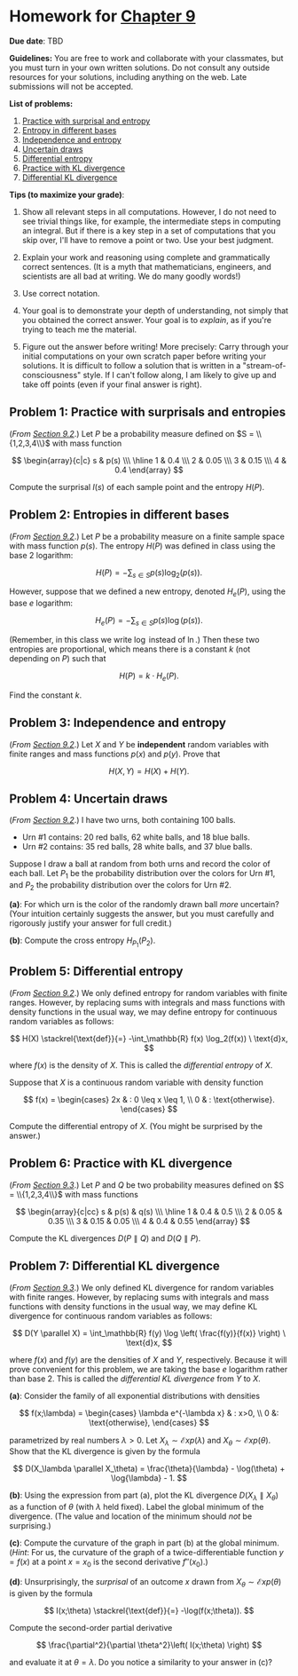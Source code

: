 # Homework for [Chapter 9](https://mml.johnmyersmath.com/stats-book/chapters/09-info-theory.html)

**Due date**: TBD

**Guidelines:** You are free to work and collaborate with your classmates, but you must turn in your own written solutions. Do not consult any outside resources for your solutions, including anything on the web. Late submissions will not be accepted.

**List of problems:**

1. [Practice with surprisal and entropy](#problem-1-practice-with-surprisals-and-entropies)
2. [Entropy in different bases](#problem-2-entropies-in-different-bases)
3. [Independence and entropy](#problem-3-independence-and-entropy)
4. [Uncertain draws](#problem-4-uncertain-draws)
5. [Differential entropy](#problem-5-differential-entropy)
6. [Practice with KL divergence](#problem-6-practice-with-kl-divergence)
7. [Differential KL divergence](#problem-7-differential-kl-divergence)

 **Tips (to maximize your grade)**:
 
1. Show all relevant steps in all computations. However, I do not need to see trivial things like, for example, the intermediate steps in computing an integral. But if there is a key step in a set of computations that you skip over, I'll have to remove a point or two. Use your best judgment.

2. Explain your work and reasoning using complete and grammatically correct sentences. (It is a myth that mathematicians, engineers, and scientists are all bad at writing. We do many goodly words!)
 
3. Use correct notation.

4. Your goal is to demonstrate your depth of understanding, not simply that you obtained the correct answer. Your goal is to _explain_, as if you're trying to teach me the material.

5. Figure out the answer before writing! More precisely: Carry through your initial computations on your own scratch paper before writing your solutions.  It is difficult to follow a solution that is written in a "stream-of-consciousness" style. If I can't follow along, I am likely to give up and take off points (even if your final answer is right).

## Problem 1: Practice with surprisals and entropies

(_From [Section 9.2](https://mml.johnmyersmath.com/stats-book/chapters/09-info-theory.html#shannon-information-and-entropy)_.) Let $P$ be a probability measure defined on $S = \\{1,2,3,4\\}$ with mass function

$$
\begin{array}{c|c}
s & p(s) \\\ \hline
1 & 0.4 \\\
2 & 0.05 \\\
3 & 0.15 \\\
4 & 0.4
\end{array}
$$

Compute the surprisal $I(s)$ of each sample point and the entropy $H(P)$.

## Problem 2: Entropies in different bases

(_From [Section 9.2](https://mml.johnmyersmath.com/stats-book/chapters/09-info-theory.html#shannon-information-and-entropy)_.) Let $P$ be a probability measure on a finite sample space with mass function $p(s)$. The entropy $H(P)$ was defined in class using the base $2$ logarithm:

$$
H(P) = - \sum_{s\in S} p(s) \log_2(p(s)).
$$

However, suppose that we defined a new entropy, denoted $H_e(P)$, using the base $e$ logarithm:

$$
H_e(P) = - \sum_{s\in S} p(s) \log(p(s)).
$$

(Remember, in this class we write $\log$ instead of $\ln$.) Then these two entropies are proportional, which means there is a constant $k$ (not depending on $P$) such that

$$
H(P) = k\cdot H_e(P).
$$

Find the constant $k$.

## Problem 3: Independence and entropy

(_From [Section 9.2](https://mml.johnmyersmath.com/stats-book/chapters/09-info-theory.html#shannon-information-and-entropy)_.) Let $X$ and $Y$ be **independent** random variables with finite ranges and mass functions $p(x)$ and $p(y)$. Prove that

$$
H(X,Y) = H(X) + H(Y).
$$

## Problem 4: Uncertain draws

(_From [Section 9.2](https://mml.johnmyersmath.com/stats-book/chapters/09-info-theory.html#shannon-information-and-entropy)_.) I have two urns, both containing 100 balls.

* Urn #1 contains: 20 red balls, 62 white balls, and 18 blue balls.
* Urn #2 contains: 35 red balls, 28 white balls, and 37 blue balls.

Suppose I draw a ball at random from both urns and record the color of each ball. Let $P_1$ be the probability distribution over the colors for Urn #1, and $P_2$ the probability distribution over the colors for Urn #2.

**(a)**: For which urn is the color of the randomly drawn ball _more_ uncertain? (Your intuition certainly suggests the answer, but you must carefully and rigorously justify your answer for full credit.)

**(b)**: Compute the cross entropy $H_{P_1}(P_2)$.

## Problem 5: Differential entropy

(_From [Section 9.2](https://mml.johnmyersmath.com/stats-book/chapters/09-info-theory.html#shannon-information-and-entropy)_.) We only defined entropy for random variables with finite ranges. However, by replacing sums with integrals and mass functions with density functions in the usual way, we may define entropy for continuous random variables as follows:

$$
H(X) \stackrel{\text{def}}{=} -\int_\mathbb{R} f(x) \log_2(f(x)) \ \text{d}x,
$$

where $f(x)$ is the density of $X$. This is called the _differential entropy_ of $X$.

Suppose that $X$ is a continuous random variable with density function

$$
f(x) = \begin{cases}
2x & : 0 \leq x \leq 1, \\
0 & : \text{otherwise}.
\end{cases}
$$

Compute the differential entropy of $X$. (You might be surprised by the answer.)

## Problem 6: Practice with KL divergence

(_From [Section 9.3](https://mml.johnmyersmath.com/stats-book/chapters/09-info-theory.html#kullback-leibler-divergence)_.) Let $P$ and $Q$ be two probability measures defined on $S = \\{1,2,3,4\\}$ with mass functions

$$
\begin{array}{c|cc}
s & p(s) & q(s) \\\ \hline
1 & 0.4 & 0.5 \\\
2 & 0.05 & 0.35 \\\
3 & 0.15 & 0.05 \\\
4 & 0.4 & 0.55
\end{array}
$$

Compute the KL divergences $D(P \parallel Q)$ and $D(Q \parallel P)$.

## Problem 7: Differential KL divergence

(_From [Section 9.3](https://mml.johnmyersmath.com/stats-book/chapters/09-info-theory.html#kullback-leibler-divergence)_.) We only defined KL divergence for random variables with finite ranges. However, by replacing sums with integrals and mass functions with density functions in the usual way, we may define KL divergence for continuous random variables as follows:

$$
D(Y \parallel X) = \int_\mathbb{R} f(y) \log \left( \frac{f(y)}{f(x)} \right) \ \text{d}x,
$$

where $f(x)$ and $f(y)$ are the densities of $X$ and $Y$, respectively. Because it will prove convenient for this problem, we are taking the base $e$ logarithm rather than base $2$. This is called the _differential KL divergence_ from $Y$ to $X$.

**(a)**: Consider the family of all exponential distributions with densities

$$
f(x;\lambda) = \begin{cases}
\lambda e^{-\lambda x} & : x>0, \\
0 &: \text{otherwise},
\end{cases}
$$

parametrized by real numbers $\lambda>0$. Let $X_\lambda \sim \mathcal{E}xp(\lambda)$ and $X_\theta \sim \mathcal{E}xp(\theta)$. Show that the KL divergence is given by the formula

$$
D(X_\lambda \parallel X_\theta) = \frac{\theta}{\lambda} - \log(\theta) + \log{\lambda} - 1.
$$

**(b)**: Using the expression from part (a), plot the KL divergence $D(X_\lambda \parallel X_\theta)$ as a function of $\theta$ (with $\lambda$ held fixed). Label the global minimum of the divergence. (The value and location of the minimum should _not_ be surprising.)

**(c)**: Compute the curvature of the graph in part (b) at the global minimum. (_Hint_: For us, the curvature of the graph of a twice-differentiable function $y=f(x)$ at a point $x=x_0$ is the second derivative $f''(x_0)$.)

**(d)**: Unsurprisingly, the _surprisal_ of an outcome $x$ drawn from $X_\theta \sim \mathcal{E}xp(\theta)$ is given by the formula

$$
I(x;\theta) \stackrel{\text{def}}{=} -\log(f(x;\theta)).
$$

Compute the second-order partial derivative

$$
\frac{\partial^2}{\partial \theta^2}\left( I(x;\theta) \right)
$$

and evaluate it at $\theta = \lambda$. Do you notice a similarity to your answer in (c)?
